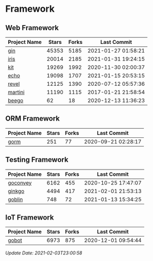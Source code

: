 # Framework

## Web Framework
| Project Name | Stars | Forks | Last Commit |
| ------------ | ----- | ----- | ----------- |
| [gin](https://github.com/gin-gonic/gin) | 45353 | 5185 | 2021-01-27 01:58:21 |
| [iris](https://github.com/kataras/iris) | 20014 | 2185 | 2021-01-31 19:24:15 |
| [kit](https://github.com/go-kit/kit) | 19269 | 1992 | 2020-11-30 02:00:37 |
| [echo](https://github.com/labstack/echo) | 19098 | 1707 | 2021-01-15 20:53:15 |
| [revel](https://github.com/revel/revel) | 12125 | 1390 | 2020-07-12 05:57:36 |
| [martini](https://github.com/go-martini/martini) | 11190 | 1115 | 2017-01-21 21:58:54 |
| [beego](https://github.com/astaxie/beego) | 62 | 18 | 2020-12-13 11:36:23 |

## ORM Framework
| Project Name | Stars | Forks | Last Commit |
| ------------ | ----- | ----- | ----------- |
| [gorm](https://github.com/jinzhu/gorm) | 251 | 77 | 2020-09-21 02:28:17 |

## Testing Framework
| Project Name | Stars | Forks | Last Commit |
| ------------ | ----- | ----- | ----------- |
| [goconvey](https://github.com/smartystreets/goconvey) | 6162 | 455 | 2020-10-25 17:47:07 |
| [ginkgo](https://github.com/onsi/ginkgo) | 4494 | 417 | 2021-02-01 21:53:13 |
| [goblin](https://github.com/franela/goblin) | 748 | 72 | 2021-01-13 15:34:25 |

## IoT Framework
| Project Name | Stars | Forks | Last Commit |
| ------------ | ----- | ----- | ----------- |
| [gobot](https://github.com/hybridgroup/gobot) | 6973 | 875 | 2020-12-01 09:54:44 |

*Update Date: 2021-02-03T23:00:58*